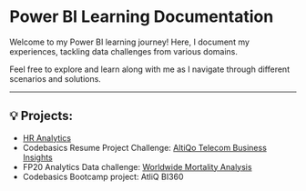 # Power BI Learning Documentation

Welcome to my Power BI learning journey! Here, I document my experiences, tackling data challenges from various domains.

Feel free to explore and learn along with me as I navigate through different scenarios and solutions.

___

## 💡 Projects:

* [HR Analytics](https://www.linkedin.com/posts/karthiga-lakshmanan_hr-analytics-dashboard-activity-6886279407179317248-3-97?utm_source=share&utm_medium=member_desktop)
* Codebasics Resume Project Challenge: [AltiQo Telecom Business Insights](https://www.linkedin.com/posts/karthiga-lakshmanan_codebasicsresumeprojectchallenge-codebasics-activity-7011582159345913856-6x3p?utm_source=share&utm_medium=member_desktop)
* FP20 Analytics Data challenge: [Worldwide Mortality Analysis](https://www.linkedin.com/feed/update/urn:li:activity:7112886582172426240?utm_source=share&utm_medium=member_desktop)
* Codebasics Bootcamp project: AtliQ BI360
